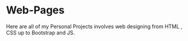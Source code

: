 # Web-Pages
Here are all of my Personal Projects involves web designing from HTML , CSS up to Bootstrap and JS.
